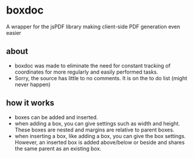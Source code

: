 # boxdoc
A wrapper for the jsPDF library making client-side PDF generation even easier

## about
- boxdoc was made to eliminate the need for constant tracking of coordinates for more regularly and easily performed tasks.
- Sorry, the source has little to no comments. It is on the to do list (might never happen)

## how it works
- boxes can be added and inserted.
- when adding a box, you can give settings such as width and height. These boxes are nested and margins are relative to parent boxes.
- when inserting a box, like adding a box, you can give the box settings. However, an inserted box is added above/below or beside and shares the same parent as an existing box.
